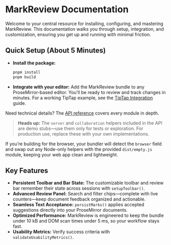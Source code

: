 # MarkReview Documentation

Welcome to your central resource for installing, configuring, and mastering MarkReview. This documentation walks you through setup, integration, and customization, ensuring you get up and running with minimal friction.

## Quick Setup (About 5 Minutes)

- **Install the package:**

  ```bash
  pnpm install
  pnpm build
  ```

- **Integrate with your editor:**
  Add the MarkReview bundle to any ProseMirror-based editor. You’ll be ready to review and track changes in minutes. For a working TipTap example, see the [TipTap Integration](tiptap.md) guide.

Need technical details? The [API reference](api/index.md) covers every module in depth.

> **Heads up:** The `server` and `collaboration` helpers included in the API are demo stubs—use them only for tests or exploration. For production use, replace these with your own implementations.

If you’re building for the browser, your bundler will detect the `browser` field and swap out any Node-only helpers with the provided `dist/empty.js` module, keeping your web app clean and lightweight.

## Key Features

- **Persistent Toolbar and Bar State:**
  The customizable toolbar and review bar remember their state across sessions with `setupToolbar()`.
- **Advanced Review Panel:**
  Search and filter chips—complete with live counters—keep document feedback organized and actionable.
- **Seamless Text Acceptance:**
  `persistMarks()` applies accepted suggestions directly into your ProseMirror documents.
- **Optimized Performance:**
  MarkReview is engineered to keep the bundle under 10 kB and DOM scan times under 5 ms, so your workflow stays fast.
- **Usability Metrics:**
  Verify success criteria with `validateUsabilityMetrics()`.
